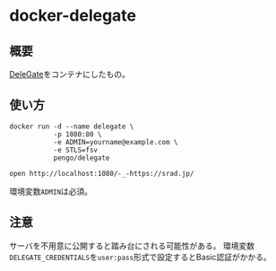 # docker-delegate

## 概要

[DeleGate](https://ja.wikipedia.org/wiki/DeleGate)をコンテナにしたもの。

## 使い方

```shell
docker run -d --name delegate \
           -p 1080:80 \
           -e ADMIN=yourname@example.com \
           -e STLS=fsv
           pengo/delegate

open http://localhost:1080/-_-https://srad.jp/
```

環境変数`ADMIN`は必須。

## 注意

サーバを不用意に公開すると踏み台にされる可能性がある。
環境変数`DELEGATE_CREDENTIALS`を`user:pass`形式で設定するとBasic認証がかかる。
